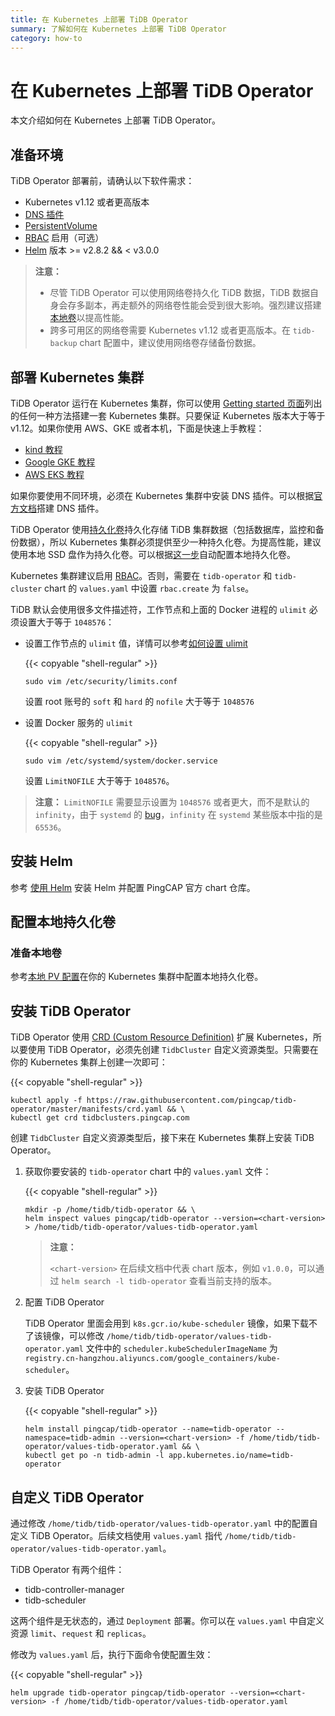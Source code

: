 ```yaml
---
title: 在 Kubernetes 上部署 TiDB Operator
summary: 了解如何在 Kubernetes 上部署 TiDB Operator
category: how-to
---
```


# 在 Kubernetes 上部署 TiDB Operator

本文介绍如何在 Kubernetes 上部署 TiDB Operator。

## 准备环境

TiDB Operator 部署前，请确认以下软件需求：

* Kubernetes v1.12 或者更高版本
* [DNS 插件](https://kubernetes.io/docs/tasks/access-application-cluster/configure-dns-cluster/)
* [PersistentVolume](https://kubernetes.io/docs/concepts/storage/persistent-volumes/)
* [RBAC](https://kubernetes.io/docs/admin/authorization/rbac) 启用（可选）
* [Helm](https://helm.sh) 版本 >= v2.8.2 && < v3.0.0

> **注意：**
>
> - 尽管 TiDB Operator 可以使用网络卷持久化 TiDB 数据，TiDB 数据自身会存多副本，再走额外的网络卷性能会受到很大影响。强烈建议搭建[本地卷](https://kubernetes.io/docs/concepts/storage/volumes/#local)以提高性能。
> - 跨多可用区的网络卷需要 Kubernetes v1.12 或者更高版本。在 `tidb-backup` chart 配置中，建议使用网络卷存储备份数据。

## 部署 Kubernetes 集群

TiDB Operator 运行在 Kubernetes 集群，你可以使用 [Getting started 页面](https://kubernetes.io/docs/setup/)列出的任何一种方法搭建一套 Kubernetes 集群。只要保证 Kubernetes 版本大于等于 v1.12。如果你使用 AWS、GKE 或者本机，下面是快速上手教程：

* [kind 教程](/dev/tidb-in-kubernetes/get-started/deploy-tidb-from-kubernetes-kind.md)
* [Google GKE 教程](/dev/tidb-in-kubernetes/get-started/deploy-tidb-from-kubernetes-gke.md)
* [AWS EKS 教程](/dev/tidb-in-kubernetes/deploy/aws-eks.md)

如果你要使用不同环境，必须在 Kubernetes 集群中安装 DNS 插件。可以根据[官方文档](https://kubernetes.io/docs/tasks/access-application-cluster/configure-dns-cluster/)搭建 DNS 插件。

TiDB Operator 使用[持久化卷](https://kubernetes.io/docs/concepts/storage/persistent-volumes/)持久化存储 TiDB 集群数据（包括数据库，监控和备份数据），所以 Kubernetes 集群必须提供至少一种持久化卷。为提高性能，建议使用本地 SSD 盘作为持久化卷。可以根据[这一步](#配置本地持久化卷)自动配置本地持久化卷。

Kubernetes 集群建议启用 [RBAC](https://kubernetes.io/docs/admin/authorization/rbac)。否则，需要在 `tidb-operator` 和 `tidb-cluster` chart 的 `values.yaml` 中设置 `rbac.create` 为 `false`。

TiDB 默认会使用很多文件描述符，工作节点和上面的 Docker 进程的 `ulimit` 必须设置大于等于 `1048576`：

* 设置工作节点的 `ulimit` 值，详情可以参考[如何设置 ulimit](https://access.redhat.com/solutions/61334)

    {{< copyable "shell-regular" >}}

    ```shell
    sudo vim /etc/security/limits.conf
    ```

    设置 root 账号的 `soft` 和 `hard` 的 `nofile` 大于等于 `1048576`

* 设置 Docker 服务的 `ulimit`

    {{< copyable "shell-regular" >}}

    ```shell
    sudo vim /etc/systemd/system/docker.service
    ```

    设置 `LimitNOFILE` 大于等于 `1048576`。
    
> **注意：**
> `LimitNOFILE` 需要显示设置为 `1048576` 或者更大，而不是默认的 `infinity`，由于 `systemd` 的 [bug](https://github.com/systemd/systemd/commit/6385cb31ef443be3e0d6da5ea62a267a49174688#diff-108b33cf1bd0765d116dd401376ca356L1186)，`infinity` 在 `systemd` 某些版本中指的是 `65536`。

## 安装 Helm

参考 [使用 Helm](/dev/tidb-in-kubernetes/reference/tools/in-kubernetes.md#使用-helm) 安装 Helm 并配置 PingCAP 官方 chart 仓库。

## 配置本地持久化卷

### 准备本地卷

参考[本地 PV 配置](/dev/tidb-in-kubernetes/reference/configuration/storage-class.md#本地-pv-配置)在你的 Kubernetes 集群中配置本地持久化卷。

## 安装 TiDB Operator

TiDB Operator 使用 [CRD (Custom Resource Definition)](https://kubernetes.io/docs/tasks/access-kubernetes-api/custom-resources/custom-resource-definitions/) 扩展 Kubernetes，所以要使用 TiDB Operator，必须先创建 `TidbCluster` 自定义资源类型。只需要在你的 Kubernetes 集群上创建一次即可：

{{< copyable "shell-regular" >}}

```shell
kubectl apply -f https://raw.githubusercontent.com/pingcap/tidb-operator/master/manifests/crd.yaml && \
kubectl get crd tidbclusters.pingcap.com
```

创建 `TidbCluster` 自定义资源类型后，接下来在 Kubernetes 集群上安装 TiDB Operator。

1. 获取你要安装的 `tidb-operator` chart 中的 `values.yaml` 文件：

    {{< copyable "shell-regular" >}}

    ```shell
    mkdir -p /home/tidb/tidb-operator && \
    helm inspect values pingcap/tidb-operator --version=<chart-version> > /home/tidb/tidb-operator/values-tidb-operator.yaml
    ```

    > **注意：**
    >
    > `<chart-version>` 在后续文档中代表 chart 版本，例如 `v1.0.0`，可以通过 `helm search -l tidb-operator` 查看当前支持的版本。

2. 配置 TiDB Operator

    TiDB Operator 里面会用到 `k8s.gcr.io/kube-scheduler` 镜像，如果下载不了该镜像，可以修改 `/home/tidb/tidb-operator/values-tidb-operator.yaml` 文件中的 `scheduler.kubeSchedulerImageName` 为 `registry.cn-hangzhou.aliyuncs.com/google_containers/kube-scheduler`。

3. 安装 TiDB Operator

    {{< copyable "shell-regular" >}}

    ```shell
    helm install pingcap/tidb-operator --name=tidb-operator --namespace=tidb-admin --version=<chart-version> -f /home/tidb/tidb-operator/values-tidb-operator.yaml && \
    kubectl get po -n tidb-admin -l app.kubernetes.io/name=tidb-operator
    ```

## 自定义 TiDB Operator

通过修改 `/home/tidb/tidb-operator/values-tidb-operator.yaml` 中的配置自定义 TiDB Operator。后续文档使用 `values.yaml` 指代 `/home/tidb/tidb-operator/values-tidb-operator.yaml`。

TiDB Operator 有两个组件：

* tidb-controller-manager
* tidb-scheduler

这两个组件是无状态的，通过 `Deployment` 部署。你可以在 `values.yaml` 中自定义资源 `limit`、`request` 和 `replicas`。

修改为 `values.yaml` 后，执行下面命令使配置生效：

{{< copyable "shell-regular" >}}

```shell
helm upgrade tidb-operator pingcap/tidb-operator --version=<chart-version> -f /home/tidb/tidb-operator/values-tidb-operator.yaml
```
